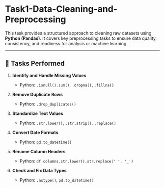 # Task1-Data-Cleaning-and-Preprocessing


This task provides a structured approach to cleaning raw datasets using **Python (Pandas)**. It covers key preprocessing tasks to ensure data quality, consistency, and readiness for analysis or machine learning.

---

## 🔧 Tasks Performed

1. **Identify and Handle Missing Values**
   - Python: `.isnull().sum()`, `.dropna()`, `.fillna()`

2. **Remove Duplicate Rows**
   - Python: `.drop_duplicates()`

3. **Standardize Text Values**
   - Python: `.str.lower()`, `.str.strip()`, `.replace()`

4. **Convert Date Formats**
   - Python: `pd.to_datetime()`

5. **Rename Column Headers**
   - Python: `df.columns.str.lower().str.replace(' ', '_')`

6. **Check and Fix Data Types**
   - Python: `.astype()`, `pd.to_datetime()`
 


